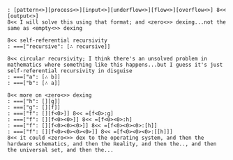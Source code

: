 	: [pattern<>][process<>][input<>][underflow<>][flow<>][overflow<>] 8<< [output<>]
	8<< I will solve this using that format; and <zero<>> dexing...not the same as <empty<>> dexing

	8<< self-referential recursivity
	: ===["recursive": [∴ recursive]]

	8<< circular recursivity; I think there's an unsolved problem in mathematics where something like this happens...but I guess it's just self-referential recursivity in disguise
	: ===["a": [∴ b]]
	: ===["b": [∴ a]]
	
	8<< more on <zero<>> dexing
	: ===["h": [][g]]
	: ===["g": [][f]]
	: ===["f": [][f<0>]] 8<< =[f<0>:g]
	: ===["f": [][f<0><0>]] 8<< =[f<0><0>:h]
	: ===["f": [][f<0><0><0>]] 8<< =[f<0><0><0>:[h]]
	: ===["f": [][f<0><0><0><0>]] 8<< =[f<0><0><0>:[[h]]]
	8<< it could <zero<>> dex to the operating system, and then the hardware schematics, and then the ℝeality, and then the.., and then the universal set, and then the...
	
